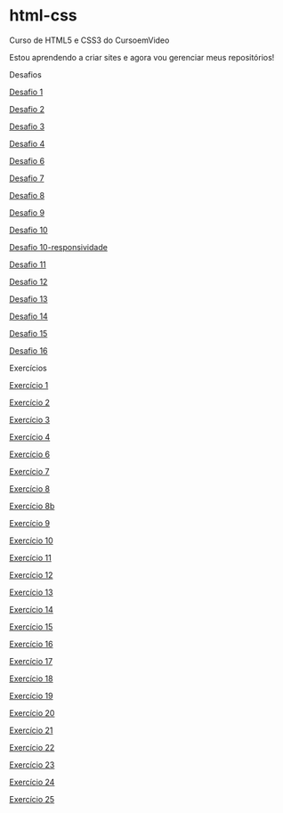 # html-css
Curso de HTML5 e CSS3 do CursoemVideo

Estou aprendendo a criar sites e agora vou gerenciar meus repositórios!

Desafios

<a href="https://andre-santos-de-souza.github.io/html-css/desafios/desafio1/index" target="_blank" rel="external">Desafio 1</a>

<a href="https://andre-santos-de-souza.github.io/html-css/desafios/desafio2/index" target="_blank" rel="external">Desafio 2</a>

<a href="https://andre-santos-de-souza.github.io/html-css/desafios/desafio3/index" target="_blank" rel="external">Desafio 3</a>

<a href="https://andre-santos-de-souza.github.io/html-css/desafios/desafio4/index" target="_blank" rel="external">Desafio 4</a>

<a href="https://andre-santos-de-souza.github.io/html-css/desafios/desafio6/index" target="_blank" rel="external">Desafio 6</a>

<a href="https://andre-santos-de-souza.github.io/html-css/desafios/desafio7/index" target="_blank" rel="external">Desafio 7</a>

<a href="https://andre-santos-de-souza.github.io/html-css/desafios/desafio8/index" target="_blank" rel="external">Desafio 8</a>

<a href="https://andre-santos-de-souza.github.io/html-css/desafios/desafio9/index" target="_blank" rel="external">Desafio 9</a>

<a href="https://andre-santos-de-souza.github.io/html-css/desafios/desafio10/android" target="_blank" rel="external">Desafio 10</a>

<a href="https://andre-santos-de-souza.github.io/html-css/desafios/desafio10-responsividade/index" target="_blank" rel="external">Desafio 10-responsividade</a>

<a href="https://andre-santos-de-souza.github.io/html-css/desafios/desafio11/index" target="_blank" rel="external">Desafio 11</a>

<a href="https://andre-santos-de-souza.github.io/html-css/desafios/desafio12/index" target="_blank" rel="external">Desafio 12</a>

<a href="https://andre-santos-de-souza.github.io/html-css/desafios/desafio13/tabela001.html" target="_blank" rel="external">Desafio 13</a>

<a href="https://andre-santos-de-souza.github.io/html-css/desafios/desafio14/index" target="_blank" rel="external">Desafio 14</a>

<a href="https://andre-santos-de-souza.github.io/html-css/desafios/desafio15/index" target="_blank" rel="external">Desafio 15</a>

<a href="https://andre-santos-de-souza.github.io/html-css/desafios/desafio16/index" target="_blank" rel="external">Desafio 16</a>

Exercícios

<a href="https://andre-santos-de-souza.github.io/html-css/exercicios/ex001/index" target="_blank" rel="external">Exercício 1</a>

<a href="https://andre-santos-de-souza.github.io/html-css/exercicios/ex002/index" target="_blank" rel="external">Exercício 2</a>

<a href="https://andre-santos-de-souza.github.io/html-css/exercicios/ex003/index" target="_blank" rel="external">Exercício 3</a>

<a href="https://andre-santos-de-souza.github.io/html-css/exercicios/ex004/index" target="_blank" rel="external">Exercício 4</a>

<a href="https://andre-santos-de-souza.github.io/html-css/exercicios/ex006/index" target="_blank" rel="external">Exercício 6</a>

<a href="https://andre-santos-de-souza.github.io/html-css/exercicios/ex007/html5" target="_blank" rel="external">Exercício 7</a>

<a href="https://andre-santos-de-souza.github.io/html-css/exercicios/ex008/index" target="_blank" rel="external">Exercício 8</a>

<a href="https://andre-santos-de-souza.github.io/html-css/exercicios/ex008b/index" target="_blank" rel="external">Exercício 8b</a>

<a href="https://andre-santos-de-souza.github.io/html-css/exercicios/ex009-imp/index" target="_blank" rel="external">Exercício 9</a>

<a href="https://andre-santos-de-souza.github.io/html-css/exercicios/ex010-imp/index" target="_blank" rel="external">Exercício 10</a>

<a href="https://andre-santos-de-souza.github.io/html-css/exercicios/ex011-imp/index" target="_blank" rel="external">Exercício 11</a>

<a href="https://andre-santos-de-souza.github.io/html-css/exercicios/ex012-imp/index" target="_blank" rel="external">Exercício 12</a>

<a href="https://andre-santos-de-souza.github.io/html-css/exercicios/ex013/index" target="_blank" rel="external">Exercício 13</a>

<a href="https://andre-santos-de-souza.github.io/html-css/exercicios/ex014/index" target="_blank" rel="external">Exercício 14</a>

<a href="https://andre-santos-de-souza.github.io/html-css/exercicios/ex015/index" target="_blank" rel="external">Exercício 15</a>

<a href="https://andre-santos-de-souza.github.io/html-css/exercicios/ex016-imp/cor01" target="_blank" rel="external">Exercício 16</a>

<a href="https://andre-santos-de-souza.github.io/html-css/exercicios/ex017-imp/fonte01" target="_blank" rel="external">Exercício 17</a>

<a href="https://andre-santos-de-souza.github.io/html-css/exercicios/ex018-imp/fonte01" target="_blank" rel="external">Exercício 18</a>

<a href="https://andre-santos-de-souza.github.io/html-css/exercicios/ex019-imp/seletor01" target="_blank" rel="external">Exercício 19</a>

<a href="https://andre-santos-de-souza.github.io/html-css/exercicios/ex020/pseudoclasse" target="_blank" rel="external">Exercício 20</a>

<a href="https://andre-santos-de-souza.github.io/html-css/exercicios/ex021-imp/caixa01" target="_blank" rel="external">Exercício 21</a>

<a href="https://andre-santos-de-souza.github.io/html-css/exercicios/ex022-imp/fundo001" target="_blank" rel="external">Exercício 22</a>

<a href="https://andre-santos-de-souza.github.io/html-css/exercicios/ex023/tabela001.html" target="_blank" rel="external">Exercício 23</a>

<a href="https://andre-santos-de-souza.github.io/html-css/exercicios/ex024/iframe001.html" target="_blank" rel="external">Exercício 24</a>

<a href="https://andre-santos-de-souza.github.io/html-css/exercicios/ex025-imp/form001.html" target="_blank" rel="external">Exercício 25</a>